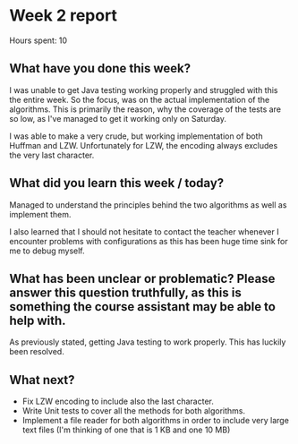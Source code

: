 
# Week 2 report

Hours spent: 10

##  What have you done this week?



I was unable to get Java testing working properly and struggled with this the entire week. So the focus, was on the actual implementation of the algorithms.
This is primarily the reason, why the coverage of the tests are so low, as I've managed to get it working only on Saturday. 

I was able to make a very crude, but working implementation of both Huffman and LZW. Unfortunately for LZW, the encoding always excludes the very last character. 

 

##  What did you learn this week / today?

Managed to understand the principles behind the two algorithms as well as implement them. 

I also learned that I should not hesitate to contact the teacher whenever I encounter problems with configurations as this has been huge time sink for me to debug myself. 

##  What has been unclear or problematic? Please answer this question truthfully, as this is something the course assistant may be able to help with.

As previously stated, getting Java testing to work properly. This has luckily been resolved. 

##  What next?

- Fix LZW encoding to include also the last character. 
- Write Unit tests to cover all the methods for both algorithms. 
- Implement a file reader for both algorithms in order to include very large text files (I'm thinking of one that is 1 KB and one 10 MB) 







